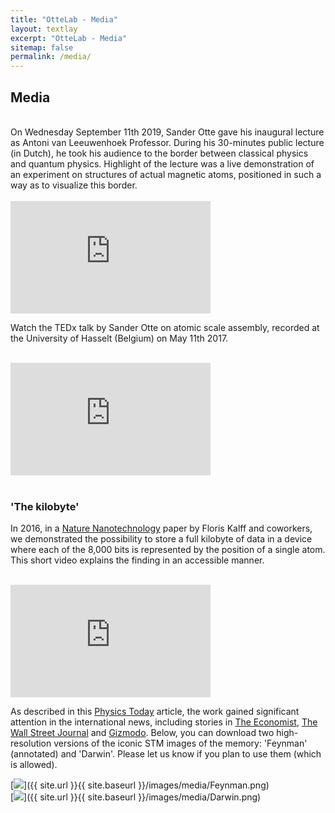 ```yaml
---
title: "OtteLab - Media"
layout: textlay
excerpt: "OtteLab - Media"
sitemap: false
permalink: /media/
---
```


## Media

<br />
On Wednesday September 11th 2019, Sander Otte gave his inaugural lecture as Antoni van Leeuwenhoek Professor. During his 30-minutes public lecture (in Dutch), he took his audience to the border between classical physics and quantum physics. Highlight of the lecture was a live demonstration of an experiment on structures of actual magnetic atoms, positioned in such a way as to visualize this border.<br /><br />

<iframe title="Tussen quantum en klassiek" width="320" height="180" frameborder="0" scrolling="auto" marginheight="0" marginwidth="0" src="https://collegerama.tudelft.nl/Mediasite/Play/23d66e4087914369aa132d33cb0e02911d?player=a240f3f7957e4bba9d7e6cc600fef1ab44&playfrom=0&covertitle=false" allowfullscreen msallowfullscreen allow="fullscreen"></iframe>

<br />

Watch the TEDx talk by Sander Otte on atomic scale assembly, recorded at the University of Hasselt (Belgium) on May 11th 2017.<br /><br />

<iframe width="320" height="180"  src="https://www.youtube.com/embed/GJsX8h8cG1s" title="YouTube video player" frameborder="0" allow="accelerometer; autoplay; clipboard-write; encrypted-media; gyroscope; picture-in-picture" allowfullscreen></iframe>
<br /><br />


### 'The kilobyte'

In 2016, in a [Nature Nanotechnology](http://dx.doi.org/10.1038/nnano.2016.131) paper by Floris Kalff and coworkers, we demonstrated the possibility to store a full kilobyte of data in a device where each of the 8,000 bits is represented by the position of a single atom. This short video explains the finding in an accessible manner.<br /><br />

<iframe width="320" height="180" src="https://www.youtube.com/embed/ZcU-sZJkh_U" title="YouTube video player" frameborder="0" allow="accelerometer; autoplay; clipboard-write; encrypted-media; gyroscope; picture-in-picture" allowfullscreen></iframe><br />

As described in this [Physics Today](http://dx.doi.org/10.1063/PT.5.8182) article, the work gained significant attention in the international news, including stories in [The Economist](https://www.economist.com/science-and-technology/2016/07/23/atoms-and-the-voids), [The Wall Street Journal](https://www.wsj.com/articles/tiny-hard-drive-uses-single-atoms-to-store-data-1468854001) and [Gizmodo](https://gizmodo.com/record-setting-hard-drive-writes-information-one-atom-a-1783740015). Below, you can download two high-resolution versions of the iconic STM images of the memory: 'Feynman' (annotated) and 'Darwin'. Please let us know if you plan to use them (which is allowed).

<div id="feynman" class="col-sm-4">
[<img src='/images/media/Feynman.png' class='img-responsive' style='max-width: 250px'/>]({{ site.url }}{{ site.baseurl }}/images/media/Feynman.png)
</div>

<div id="darwin" class="col-sm-4">
[<img src='/images/media/Darwin.png' class='img-responsive' style='max-width: 250px'/>]({{ site.url }}{{ site.baseurl }}/images/media/Darwin.png)
</div>

 